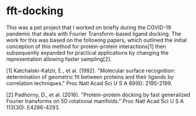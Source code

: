# fft-docking

This was a pet project that I worked on briefly during the COVID-19 pandemic that deals with Fourier Transform-based ligand docking. The work for this was based on the following papers, which outlined the initial conception of this method for protein-protein interactions[1] then subsequently expanded for practical applications by changing the representation allowing faster sampling[2]. 


[1] Katchalski-Katzir, E., et al. (1992). "Molecular surface recognition: determination of geometric fit between proteins and their ligands by correlation techniques." Proc Natl Acad Sci U S A 89(6): 2195-2199.

[2] Padhorny, D., et al. (2016). "Protein-protein docking by fast generalized Fourier transforms on 5D rotational manifolds." Proc Natl Acad Sci U S A 113(30): E4286-4293.
